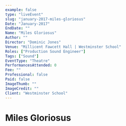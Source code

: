 ```yaml
---
example: false
type: "liveEvent"
slug: "january-2017-miles-gloriosus"
Date: "January-2017"
EndDate: ""
Name: "Miles Gloriosus"
Author: ""
Director: "Dominic Jones"
Venue: "Millicent Fawcett Hall | Westminster School"
Roles: ["Production Sound Engineer"]
Tags: ["Sound"]
EventType: "Theatre"
PerformancesAttended: 0
Fee: ""
Professional: false
Paid: false
ImageThumb: ""
ImageCredit: ""
Client: "Westminster School"
---
```


# Miles Gloriosus